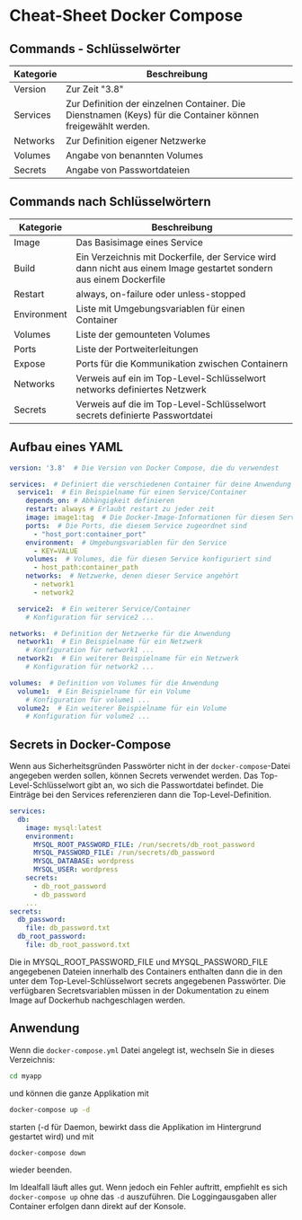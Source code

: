 # Cheat-Sheet Docker Compose

## Commands - Schlüsselwörter
| Kategorie  | Beschreibung                                                  |
|------------|---------------------------------------------------------------|
| Version    | Zur Zeit "3.8"                                                |
| Services   | Zur Definition der einzelnen Container. Die Dienstnamen (Keys) für die Container können freigewählt werden. |
| Networks   | Zur Definition eigener Netzwerke                               |
| Volumes    | Angabe von benannten Volumes                                   |
| Secrets    | Angabe von Passwortdateien                                     |

## Commands nach Schlüsselwörtern
| Kategorie    | Beschreibung                                                                      |
|--------------|-----------------------------------------------------------------------------------|
| Image        | Das Basisimage eines Service                                                      |
| Build        | Ein Verzeichnis mit Dockerfile, der Service wird dann nicht aus einem Image gestartet sondern aus einem Dockerfile |
| Restart      | always, on-failure oder unless-stopped                                             |
| Environment  | Liste mit Umgebungsvariablen für einen Container                                   |
| Volumes      | Liste der gemounteten Volumes                                                      |
| Ports        | Liste der Portweiterleitungen                                                      |
| Expose       | Ports für die Kommunikation zwischen Containern                                    |
| Networks     | Verweis auf ein im Top-Level-Schlüsselwort networks definiertes Netzwerk            |
| Secrets      | Verweis auf die im Top-Level-Schlüsselwort secrets definierte Passwortdatei        |

## Aufbau eines YAML
```YAML
version: '3.8'  # Die Version von Docker Compose, die du verwendest

services:  # Definiert die verschiedenen Container für deine Anwendung
  service1:  # Ein Beispielname für einen Service/Container
    depends_on: # Abhängigkeit definieren
    restart: always # Erlaubt restart zu jeder zeit
    image: image1:tag  # Die Docker-Image-Informationen für diesen Service
    ports:  # Die Ports, die diesem Service zugeordnet sind
      - "host_port:container_port"
    environment:  # Umgebungsvariablen für den Service
      - KEY=VALUE
    volumes:  # Volumes, die für diesen Service konfiguriert sind
      - host_path:container_path
    networks:  # Netzwerke, denen dieser Service angehört
      - network1
      - network2

  service2:  # Ein weiterer Service/Container
    # Konfiguration für service2 ...

networks:  # Definition der Netzwerke für die Anwendung
  network1:  # Ein Beispielname für ein Netzwerk
    # Konfiguration für network1 ...
  network2:  # Ein weiterer Beispielname für ein Netzwerk
    # Konfiguration für network2 ...

volumes:  # Definition von Volumes für die Anwendung
  volume1:  # Ein Beispielname für ein Volume
    # Konfiguration für volume1 ...
  volume2:  # Ein weiterer Beispielname für ein Volume
    # Konfiguration für volume2 ...

```

## Secrets in Docker-Compose

Wenn aus Sicherheitsgründen Passwörter nicht in der `docker-compose`-Datei angegeben werden sollen, können Secrets verwendet werden. Das Top-Level-Schlüsselwort gibt an, wo sich die Passwortdatei befindet. Die Einträge bei den Services referenzieren dann die Top-Level-Definition.

```yaml
services:
  db:
    image: mysql:latest
    environment:
      MYSQL_ROOT_PASSWORD_FILE: /run/secrets/db_root_password
      MYSQL_PASSWORD_FILE: /run/secrets/db_password
      MYSQL_DATABASE: wordpress
      MYSQL_USER: wordpress
    secrets:
      - db_root_password
      - db_password
    ...
secrets:
  db_password:
    file: db_password.txt
  db_root_password:
    file: db_root_password.txt
```
Die in MYSQL_ROOT_PASSWORD_FILE und MYSQL_PASSWORD_FILE angegebenen Dateien innerhalb des Containers enthalten dann die in den unter dem Top-Level-Schlüsselwort secrets angegebenen Passwörter. Die verfügbaren Secretsvariablen müssen in der Dokumentation zu einem Image auf Dockerhub nachgeschlagen werden.

## Anwendung

Wenn die `docker-compose.yml` Datei angelegt ist, wechseln Sie in dieses Verzeichnis:

```bash
cd myapp
```

und können die ganze Applikation mit

```bash
docker-compose up -d
```

starten (-d für Daemon, bewirkt dass die Applikation im Hintergrund gestartet wird) und mit

```bash
docker-compose down
```

wieder beenden.

Im Idealfall läuft alles gut. Wenn jedoch ein Fehler auftritt, empfiehlt es sich `docker-compose up` ohne das `-d` auszuführen. Die Loggingausgaben aller Container erfolgen dann direkt auf der Konsole.
